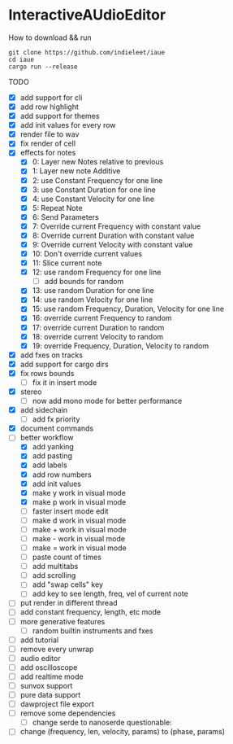# InteractiveAUdioEditor

How to download && run

```
git clone https://github.com/indieleet/iaue
cd iaue
cargo run --release
```

TODO
- [x] add support for cli
- [x] add row highlight
- [x] add support for themes
- [x] add init values for every row
- [x] render file to wav
- [x] fix render of cell
- [x] effects for notes
    - [x] 0: Layer new Notes relative to previous
    - [x] 1: Layer new note Additive
    - [x] 2: use Constant Frequency for one line
    - [x] 3: use Constant Duration for one line
    - [x] 4: use Constant Velocity for one line
    - [x] 5: Repeat Note
    - [x] 6: Send Parameters
    - [x] 7: Override current Frequency with constant value
    - [x] 8: Override current Duration with constant value
    - [x] 9: Override current Velocity with constant value
    - [x] 10: Don't override current values
    - [x] 11: Slice current note
    - [x] 12: use random Frequency for one line
        - [ ] add bounds for random
    - [x] 13: use random Duration for one line
    - [x] 14: use random Velocity for one line
    - [x] 15: use random Frequency, Duration, Velocity for one line
    - [x] 16: override current Frequency to random
    - [x] 17: override current Duration to random
    - [x] 18: override current Velocity to random
    - [x] 19: override Frequency, Duration, Velocity to random
- [x] add fxes on tracks
- [x] add support for cargo dirs
- [x] fix rows bounds
    - [ ] fix it in insert mode
- [x] stereo
    - [ ] now add mono mode for better performance
- [x] add sidechain
    - [ ] add fx priority
- [x] document commands
- [ ] better workflow
    - [x] add yanking
    - [x] add pasting
    - [x] add labels
    - [x] add row numbers
    - [x] add init values
    - [x] make y work in visual mode
    - [x] make p work in visual mode
    - [ ] faster insert mode edit
    - [ ] make d work in visual mode
    - [ ] make + work in visual mode
    - [ ] make - work in visual mode
    - [ ] make = work in visual mode
    - [ ] paste count of times
    - [ ] add multitabs 
    - [ ] add scrolling
    - [ ] add "swap cells" key
    - [ ] add key to see length, freq, vel of current note
- [ ] put render in different thread
- [ ] add constant frequency, length, etc mode
- [ ] more generative features
    - [ ] random builtin instruments and fxes
- [ ] add tutorial
- [ ] remove every unwrap
- [ ] audio editor
- [ ] add oscilloscope
- [ ] add realtime mode
- [ ] sunvox support
- [ ] pure data support
- [ ] dawproject file export
- [ ] remove some dependencies
    - [ ] change serde to nanoserde
questionable:
- [ ] change (frequency, len, velocity, params) to (phase, params)
